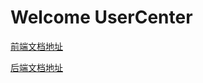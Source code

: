 # Welcome UserCenter

[前端文档地址](/user-center-frontend-master/README.md)

[后端文档地址](/user-center-backend-master/README.md)
